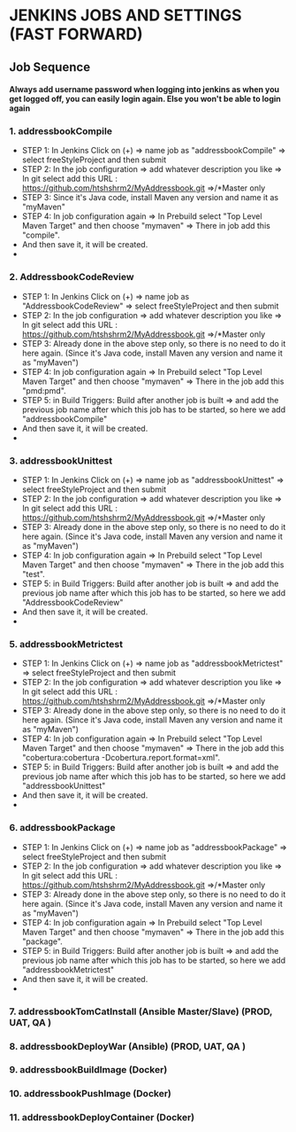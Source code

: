 # JENKINS JOBS AND SETTINGS (FAST FORWARD)

## Job Sequence
#### Always add username password when logging into jenkins as when you get logged off, you can easily login again. Else you won't be able to login again
###  1. addressbookCompile
* STEP 1: In Jenkins Click on (+) => name job as "addressbookCompile" => select freeStyleProject and then submit
* STEP 2: In the job configuration => add whatever description you like => In git select add this URL : https://github.com/htshshrm2/MyAddressbook.git =>/*Master only
* STEP 3: Since it's Java code, install Maven any version and name it as "myMaven"
* STEP 4: In job configuration again => In Prebuild select "Top Level Maven Target"  and then choose "mymaven" => There in job add this "compile".
* And then save it, it will be created.
* 
###  2. AddressbookCodeReview
* STEP 1: In Jenkins Click on (+) => name job as "AddressbookCodeReview" => select freeStyleProject and then submit
* STEP 2: In the job configuration => add whatever description you like => In git select add this URL : https://github.com/htshshrm2/MyAddressbook.git =>/*Master only
* STEP 3: Already done in the above step only, so there is no need to do it here again. (Since it's Java code, install Maven any version and name it as "myMaven")
* STEP 4: In job configuration again => In Prebuild select "Top Level Maven Target"  and then choose "mymaven" => There in the job add this "pmd:pmd".
* STEP 5: in Build Triggers: Build after another job is built => and add the previous job name after which this job has to be started, so here we add "addressbookCompile"
* And then save it, it will be created.
* 
###  3. addressbookUnittest
* STEP 1: In Jenkins Click on (+) => name job as "addressbookUnittest" => select freeStyleProject and then submit
* STEP 2: In the job configuration => add whatever description you like => In git select add this URL : https://github.com/htshshrm2/MyAddressbook.git =>/*Master only
* STEP 3: Already done in the above step only, so there is no need to do it here again. (Since it's Java code, install Maven any version and name it as "myMaven")
* STEP 4: In job configuration again => In Prebuild select "Top Level Maven Target"  and then choose "mymaven" => There in the job add this "test".
* STEP 5: in Build Triggers: Build after another job is built => and add the previous job name after which this job has to be started, so here we add "AddressbookCodeReview"
* And then save it, it will be created.
* 
###  5. addressbookMetrictest
* STEP 1: In Jenkins Click on (+) => name job as "addressbookMetrictest" => select freeStyleProject and then submit
* STEP 2: In the job configuration => add whatever description you like => In git select add this URL : https://github.com/htshshrm2/MyAddressbook.git =>/*Master only
* STEP 3: Already done in the above step only, so there is no need to do it here again. (Since it's Java code, install Maven any version and name it as "myMaven")
* STEP 4: In job configuration again => In Prebuild select "Top Level Maven Target"  and then choose "mymaven" => There in the job add this "cobertura:cobertura -Dcobertura.report.format=xml".
* STEP 5: in Build Triggers: Build after another job is built => and add the previous job name after which this job has to be started, so here we add "addressbookUnittest"
* And then save it, it will be created.
* 
###  6. addressbookPackage
* STEP 1: In Jenkins Click on (+) => name job as "addressbookPackage" => select freeStyleProject and then submit
* STEP 2: In the job configuration => add whatever description you like => In git select add this URL : https://github.com/htshshrm2/MyAddressbook.git =>/*Master only
* STEP 3: Already done in the above step only, so there is no need to do it here again. (Since it's Java code, install Maven any version and name it as "myMaven")
* STEP 4: In job configuration again => In Prebuild select "Top Level Maven Target"  and then choose "mymaven" => There in the job add this "package".
* STEP 5: in Build Triggers: Build after another job is built => and add the previous job name after which this job has to be started, so here we add "addressbookMetrictest"
* And then save it, it will be created.
* 
###  7. addressbookTomCatInstall          (Ansible Master/Slave) (PROD, UAT, QA )
###  8. addressbookDeployWar              (Ansible) (PROD, UAT, QA )
###  9. addressbookBuildImage             (Docker)
###  10. addressbookPushImage             (Docker)
###  11. addressbookDeployContainer       (Docker)
